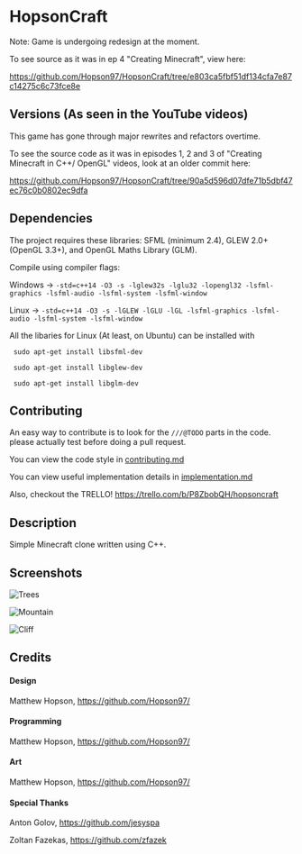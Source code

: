 # HopsonCraft

Note: Game is undergoing redesign at the moment.

To see source as it was in ep 4 "Creating Minecraft", view here:

https://github.com/Hopson97/HopsonCraft/tree/e803ca5fbf51df134cfa7e87c14275c6c73fce8e

## Versions (As seen in the YouTube videos)

This game has gone through major rewrites and refactors overtime.

To see the source code as it was in episodes 1, 2 and 3 of "Creating Minecraft in C++/ OpenGL" videos, look at an older commit here:

https://github.com/Hopson97/HopsonCraft/tree/90a5d596d07dfe71b5dbf47ec76c0b0802ec9dfa


## Dependencies
The project requires these libraries: SFML (minimum 2.4), GLEW 2.0+ (OpenGL 3.3+), and OpenGL Maths Library (GLM).

Compile using compiler flags:

Windows -> ``-std=c++14 -O3 -s -lglew32s -lglu32 -lopengl32 -lsfml-graphics -lsfml-audio -lsfml-system -lsfml-window``

Linux -> ``-std=c++14 -O3 -s -lGLEW -lGLU -lGL -lsfml-graphics -lsfml-audio -lsfml-system -lsfml-window``


All the libaries for Linux (At least, on Ubuntu) can be installed with


`` sudo apt-get install libsfml-dev``

`` sudo apt-get install libglew-dev``

`` sudo apt-get install libglm-dev``



## Contributing
An easy way to contribute is to look for the ``///@TODO`` parts in the code. please actually test before doing a pull request.

You can view the code style in [contributing.md](https://github.com/Hopson97/HopsonCraft/blob/master/CODESTYLE.md)

You can view useful implementation details in [implementation.md](https://github.com/Hopson97/HopsonCraft/blob/master/IMPLEMENTATION.md)

Also, checkout the TRELLO! https://trello.com/b/P8ZbobQH/hopsoncraft


## Description
Simple Minecraft clone written using C++.

## Screenshots
![Trees](http://i.imgur.com/4yvLWQE.png "Trees")

![Mountain](http://i.imgur.com/4FKz3it.png "Mountain")

![Cliff](http://i.imgur.com/PGaiYCB.png "Cliff")


## Credits

#### Design
Matthew Hopson, https://github.com/Hopson97/

#### Programming
Matthew Hopson, https://github.com/Hopson97/

#### Art
Matthew Hopson, https://github.com/Hopson97/


#### Special Thanks
Anton Golov, https://github.com/jesyspa

Zoltan Fazekas, https://github.com/zfazek
